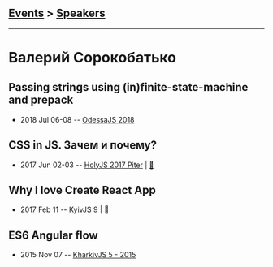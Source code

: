 ## [Events](../README.md) > [Speakers](../speakers.md)
---

# Валерий Сорокобатько

## Passing strings using (in)finite-state-machine and prepack
- 2018 Jul 06-08 -- [OdessaJS 2018](https://youtu.be/0LCVzgQu4Xs)    
## CSS in JS. Зачем и почему?
- 2017 Jun 02-03 -- [HolyJS 2017 Piter](https://www.youtube.com/watch?v=gfU17b8TFYU)  | [:notebook:](https://downloads.contentful.com/nn534z2fqr9f/73zaX85dokgYs6GUaayU8G/bff756e1e4fa2e1079c00b2c36f5fadb/CSS-in-JS_Sorokobatko.pdf)  
## Why I love Create React App
- 2017 Feb 11 -- [KyivJS 9](https://www.youtube.com/watch?v=7BH9ZSld0B0)  | [:notebook:](https://www.icloud.com/keynote/0Y-YSxs_21K-F3zftvVdU0oUw#Why_I_Love_Create_React_App)  
## ES6 Angular flow
- 2015 Nov 07 -- [KharkivJS 5 - 2015](https://www.youtube.com/watch?v=-p8ZrC6-GkI)    
